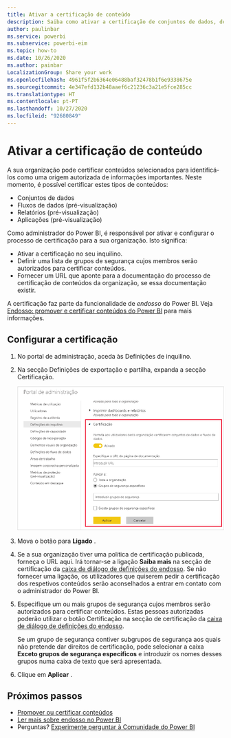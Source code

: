 ```yaml
---
title: Ativar a certificação de conteúdo
description: Saiba como ativar a certificação de conjuntos de dados, de fluxos de dados, de relatórios e de aplicações.
author: paulinbar
ms.service: powerbi
ms.subservice: powerbi-eim
ms.topic: how-to
ms.date: 10/26/2020
ms.author: painbar
LocalizationGroup: Share your work
ms.openlocfilehash: 4961f5f2b6364e06488baf32478b1f6e9338675e
ms.sourcegitcommit: 4e347efd132b48aaef6c21236c3a21e5fce285cc
ms.translationtype: HT
ms.contentlocale: pt-PT
ms.lasthandoff: 10/27/2020
ms.locfileid: "92680849"
---
```

# <a name="enable-content-certification"></a>Ativar a certificação de conteúdo

A sua organização pode certificar conteúdos selecionados para identificá-los como uma origem autorizada de informações importantes. Neste momento, é possível certificar estes tipos de conteúdos:
* Conjuntos de dados
* Fluxos de dados (pré-visualização)
* Relatórios (pré-visualização)
* Aplicações (pré-visualização)

Como administrador do Power BI, é responsável por ativar e configurar o processo de certificação para a sua organização. Isto significa:
* Ativar a certificação no seu inquilino.
* Definir uma lista de grupos de segurança cujos membros serão autorizados para certificar conteúdos.
* Fornecer um URL que aponte para a documentação do processo de certificação de conteúdos da organização, se essa documentação existir.

A certificação faz parte da funcionalidade de *endosso* do Power BI. Veja [Endosso: promover e certificar conteúdos do Power BI](../collaborate-share/service-endorsement-overview.md) para mais informações.

## <a name="set-up-certification"></a>Configurar a certificação

1. No portal de administração, aceda às Definições de inquilino.
1. Na secção Definições de exportação e partilha, expanda a secção Certificação.

   ![Set up dataset and dataflow certification (Configurar a certificação de conjuntos de dados e de fluxos de dados)](media/service-admin-setup-certification/service-admin-certification-setup-dialog.png)

1. Mova o botão para **Ligado** .
1. Se a sua organização tiver uma política de certificação publicada, forneça o URL aqui. Irá tornar-se a ligação **Saiba mais** na secção de certificação da [caixa de diálogo de definições do endosso](../collaborate-share/service-endorse-content.md#request-content-certification). Se não fornecer uma ligação, os utilizadores que quiserem pedir a certificação dos respetivos conteúdos serão aconselhados a entrar em contato com o administrador do Power BI.
1. Especifique um ou mais grupos de segurança cujos membros serão autorizados para certificar conteúdos. Estas pessoas autorizadas poderão utilizar o botão Certificação na secção de certificação da [caixa de diálogo de definições do endosso](../collaborate-share/service-endorse-content.md#certify-content).
    
    Se um grupo de segurança contiver subgrupos de segurança aos quais não pretende dar direitos de certificação, pode selecionar a caixa **Exceto grupos de segurança específicos** e introduzir os nomes desses grupos numa caixa de texto que será apresentada.
1. Clique em **Aplicar** .

## <a name="next-steps"></a>Próximos passos
* [Promover ou certificar conteúdos](../collaborate-share/service-endorse-content.md)
* [Ler mais sobre endosso no Power BI](../collaborate-share/service-endorsement-overview.md)
* Perguntas? [Experimente perguntar à Comunidade do Power BI](https://community.powerbi.com/)
